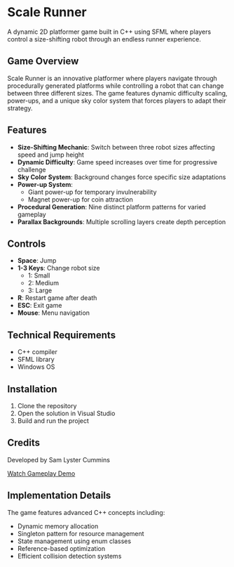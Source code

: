 # Scale Runner

A dynamic 2D platformer game built in C++ using SFML where players control a size-shifting robot through an endless runner experience.

## Game Overview

Scale Runner is an innovative platformer where players navigate through procedurally generated platforms while controlling a robot that can change between three different sizes. The game features dynamic difficulty scaling, power-ups, and a unique sky color system that forces players to adapt their strategy.

## Features

- **Size-Shifting Mechanic**: Switch between three robot sizes affecting speed and jump height
- **Dynamic Difficulty**: Game speed increases over time for progressive challenge
- **Sky Color System**: Background changes force specific size adaptations
- **Power-up System**:
  - Giant power-up for temporary invulnerability
  - Magnet power-up for coin attraction
- **Procedural Generation**: Nine distinct platform patterns for varied gameplay
- **Parallax Backgrounds**: Multiple scrolling layers create depth perception

## Controls

- **Space**: Jump
- **1-3 Keys**: Change robot size
  - 1: Small
  - 2: Medium
  - 3: Large
- **R**: Restart game after death
- **ESC**: Exit game
- **Mouse**: Menu navigation

## Technical Requirements

- C++ compiler
- SFML library
- Windows OS

## Installation

1. Clone the repository
2. Open the solution in Visual Studio
3. Build and run the project

## Credits

Developed by Sam Lyster Cummins

[Watch Gameplay Demo](https://youtu.be/w_ph8hIqsKg)

## Implementation Details

The game features advanced C++ concepts including:
- Dynamic memory allocation
- Singleton pattern for resource management
- State management using enum classes
- Reference-based optimization
- Efficient collision detection systems
